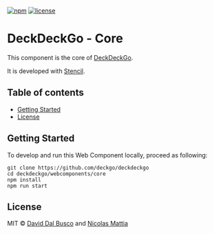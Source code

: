 [![npm][npm-badge]][npm-badge-url]
[![license][npm-license]][npm-license-url]

[npm-badge]: https://img.shields.io/npm/v/@deckdeckgo/core
[npm-badge-url]: https://www.npmjs.com/package/@deckdeckgo/core
[npm-license]: https://img.shields.io/npm/l/@deckdeckgo/core
[npm-license-url]: https://github.com/deckgo/deckdeckgo/blob/master/webcomponents/core/LICENSE

# DeckDeckGo - Core

This component is the core of [DeckDeckGo].

It is developed with [Stencil](https://stenciljs.com).

## Table of contents

- [Getting Started](#getting-started)
- [License](#license)

## Getting Started

To develop and run this Web Component locally, proceed as following:

```
git clone https://github.com/deckgo/deckdeckgo
cd deckdeckgo/webcomponents/core
npm install
npm run start
```

## License

MIT © [David Dal Busco](mailto:david.dalbusco@outlook.com) and [Nicolas Mattia](mailto:nicolas@nmattia.com)

[deckdeckgo]: https://deckdeckgo.com
